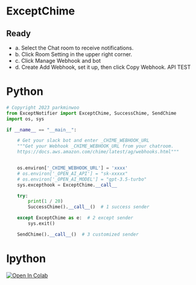 # ExceptChime

## Ready
- a. Select the Chat room to receive notifications.
- b. Click Room Setting in the upper right corner.
- c. Click Manage Webhook and bot
- d. Create Add Webhook, set it up, then click Copy Webhook. API TEST <Br>



# Python
```python
# Copyright 2023 parkminwoo
from ExceptNotifier import ExceptChime, SuccessChime, SendChime
import os, sys

if __name__ == "__main__":

    # Get your slack bot and enter _CHIME_WEBHOOK_URL
    """Get your Webhook _CHIME_WEBHOOK_URL from your chatroom. 
    https://docs.aws.amazon.com/chime/latest/ag/webhooks.html"""


    os.environ['_CHIME_WEBHOOK_URL'] = 'xxxx'
    # os.environ['_OPEN_AI_API'] = "sk-xxxxx"
    # os.environ['_OPEN_AI_MODEL'] = "gpt-3.5-turbo"
    sys.excepthook = ExceptChime.__call__

    try:
        print(1 / 20)
        SuccessChime().__call__()  # 1 success sender

    except ExceptChime as e:  # 2 except sender
        sys.exit()

    SendChime().__call__()  # 3 customized sender
```

# Ipython
[![Open In Colab](https://colab.research.google.com/assets/colab-badge.svg)](https://colab.research.google.com/drive/1hUMMQ6He9M4MlspZ88J9kO8juxvC5b3a?usp=sharing)
